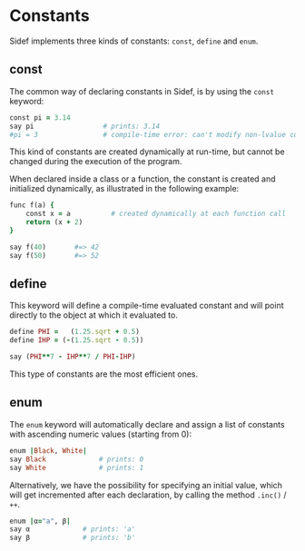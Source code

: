 # Constants

Sidef implements three kinds of constants: `const`, `define` and `enum`.

## const

The common way of declaring constants in Sidef, is by using the `const` keyword:

```ruby
const pi = 3.14
say pi                 # prints: 3.14
#pi = 3                # compile-time error: can't modify non-lvalue constant
```

This kind of constants are created dynamically at run-time, but cannot be changed during the execution of the program.

When declared inside a class or a function, the constant is created and initialized dynamically, as illustrated in the following example:

```ruby
func f(a) {
    const x = a          # created dynamically at each function call
    return (x + 2)
}

say f(40)       #=> 42
say f(50)       #=> 52
```

## define

This keyword will define a compile-time evaluated constant and will point directly to the object at which it evaluated to.

```ruby
define PHI =   (1.25.sqrt + 0.5)
define IHP = (-(1.25.sqrt - 0.5))

say (PHI**7 - IHP**7 / PHI-IHP)
```

This type of constants are the most efficient ones.

## enum

The `enum` keyword will automatically declare and assign a list of constants with ascending numeric values (starting from 0):

```ruby
enum |Black, White|
say Black             # prints: 0
say White             # prints: 1
```

Alternatively, we have the possibility for specifying an initial value, which will get incremented after each declaration, by calling the method `.inc()` / `++`.

```ruby
enum |α="a", β|
say α             # prints: 'a'
say β             # prints: 'b'
```
